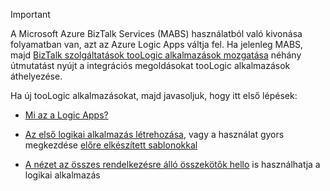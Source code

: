 > [!IMPORTANT]
> A Microsoft Azure BizTalk Services (MABS) használatból való kivonása folyamatban van, azt az Azure Logic Apps váltja fel. Ha jelenleg MABS, majd [BizTalk szolgáltatások tooLogic alkalmazások mozgatása](../articles/logic-apps/logic-apps-move-from-mabs.md) néhány útmutatást nyújt a integrációs megoldásokat tooLogic alkalmazások áthelyezése. 
> 
> Ha új tooLogic alkalmazásokat, majd javasoljuk, hogy itt első lépések: 
> 
> - [Mi az a Logic Apps?](../articles/logic-apps/logic-apps-what-are-logic-apps.md)  
> 
> - [Az első logikai alkalmazás létrehozása](../articles/logic-apps/logic-apps-create-a-logic-app.md), vagy a használat gyors megkezdése [előre elkészített sablonokkal](../articles/logic-apps/logic-apps-use-logic-app-templates.md)  
> 
> - [A nézet az összes rendelkezésre álló összekötők hello](../articles/connectors/apis-list.md) is használhatja a logikai alkalmazás
